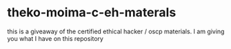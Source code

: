 # theko-moima-c-eh-materals
this is a giveaway of the certified ethical hacker / oscp materials. I am giving you what I have on this repository
